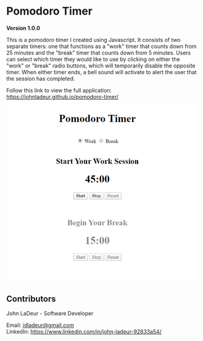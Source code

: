 # Pomodoro Timer

**Version 1.0.0**

This is a pomodoro timer I created using Javascript.  It consists of two separate timers: one that functions as a "work" timer that counts down from 25 minutes and the "break" timer that counts down from 5 minutes.  Users can select which timer they would like to use by clicking on either the "work" or "break" radio buttons, which will temporarily disable the opposite timer.  When either timer ends, a bell sound will activate to alert the user that the session has completed.

Follow this link to view the full application: https://johnladeur.github.io/pomodoro-timer/

![image](https://github.com/johnladeur/pomodoro-timer/blob/master/images/Pomodoro-app-screenshot.png)

## Contributors

John LaDeur - Software Developer

Email: <jdladeur@gmail.com>  
LinkedIn: https://www.linkedin.com/in/john-ladeur-92833a54/
